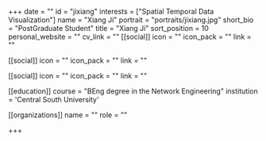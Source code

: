 +++
date = ""
id = "jixiang"
interests = ["Spatial Temporal Data Visualization"]
name = "Xiang Ji"
portrait = "portraits/jixiang.jpg"
short_bio = "PostGraduate Student"
title = "Xiang Ji"
sort_position = 10
personal_website = ""
cv_link = ""
[[social]]
    icon = ""
    icon_pack = ""
    link = ""

[[social]]
    icon = ""
    icon_pack = ""
    link = ""

[[social]]
    icon = ""
    icon_pack = ""
    link = ""

[[education]]
    course = "BEng degree in the Network Engineering"
    institution = 'Central South University'
 

[[organizations]]
    name = ""
    role = ""

+++
